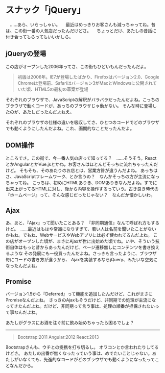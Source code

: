 # スナック「jQuery」

　……あら、いらっしゃい。
　最近はめっきりお客さんも減っちゃってね。昔は、この街一番の人気店だったんだけどさ。
　ちょっとだけ、あたしの昔話に付き合ってもらってもいいかしら。

## jQueryの登場

この店がオープンした2006年ってさ、この街もひどいもんだったんだよ。

>  初版は2006年。IE7が登場したばかり、Firefoxはバージョン2.0、Google Chromeは登場前、Safariはバージョン3がMacとWindowsに公開されていた頃、HTML5の最初の草案が登場

それぞれのブラウザで、JavaScriptの解釈がバラバラだったんだよね。こっちのブラウザで動くコードが、あっちのブラウザじゃ動かない。
そんな時に登場したのが、あたしだったんだよねえ。

それぞれのブラウザの仕様の違いを吸収してさ、ひとつのコードでどのブラウザでも動くようにしたんだよね。これ、画期的なことだったんだよ。

## DOM操作

ところでさ。この街で、今一番人気の店って知ってる？　……そうそう。ReactとかAngularとかVue.jsとかね。お客さんはほとんどそっちに流れちゃったんだけど。
そもそも、そのあたりのお店とは、営業方針が違うんだよね。
あっちはさ、JavaScriptフレームワーク、とか言うの？　なんかそっちの方が主流になっちゃってね。
こっちは、初めにHTMLありき、DOMありきなんだよね。すでに出来上がってるHTMLに対し、後から内容を操作するっていう。古き良き時代の『ホームページ』って、そんな感じだったじゃない？　なんだか懐かしいわ。

## Ajax

あ、あと、『Ajax』って聞いたことある？　『非同期通信』なんて呼ばれ方もするけど。　……最近はもはや常識になりすぎて、若い人は名前を聞いたことがないかもね。でもね、WebサービスやWebアプリには必ず使われてるんだよね。
この店がオープンした頃が、まさにAjaxが世に出始めた頃でね。いや、そういう技術自体はもっと昔からあったんだけど、ページ遷移無しにコンテンツを書き換えるような
その発展にも一役買ったんだよね。さっきも言ったように、ブラウザ毎にコードの書き方が違うから、
Ajaxを実装するならjQuery、みたいな空気になったんだよね。

## Promise

バージョン1.5から『Deferred』って機能を追加したんだけど、これがまさにPromiseなんだよね。
さっきのAjaxもそうだけど、非同期での処理が主流になってきたんだよね。だけど、非同期って言う事は、処理の順番が担保されないって事なんだよね。

あたしがグラスにお酒を注ぐ前に飲み始めちゃったら困るでしょ？

----

> Bootstrap:2011 Angular:2012 React:2013

Bootstrapさんも、ウチとの提携を打ち切るし。
オワコンとか言われたりしてるけどさ。
あたしの出番が無くなったっていう事は、めでたいことじゃない。あたしがいなくても、先進的なコードがどのブラウザでも動くようになったってことなんだから。
<!--stackedit_data:
eyJoaXN0b3J5IjpbMjA5MzE0Mjk4NiwxOTI0OTI0NDQwLDYxNz
ExMzIwOSwxMzE3ODMxODM3LC04NDI3OTk4MDksMTEwMzIzNjQ3
Miw0OTU2NzAzNTUsLTEwNDA1NjY1NzddfQ==
-->